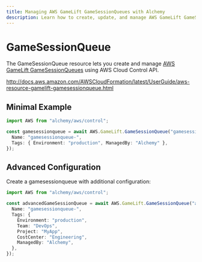 ```yaml
---
title: Managing AWS GameLift GameSessionQueues with Alchemy
description: Learn how to create, update, and manage AWS GameLift GameSessionQueues using Alchemy Cloud Control.
---
```


# GameSessionQueue

The GameSessionQueue resource lets you create and manage [AWS GameLift GameSessionQueues](https://docs.aws.amazon.com/gamelift/latest/userguide/) using AWS Cloud Control API.

http://docs.aws.amazon.com/AWSCloudFormation/latest/UserGuide/aws-resource-gamelift-gamesessionqueue.html

## Minimal Example

```ts
import AWS from "alchemy/aws/control";

const gamesessionqueue = await AWS.GameLift.GameSessionQueue("gamesessionqueue-example", {
  Name: "gamesessionqueue-",
  Tags: { Environment: "production", ManagedBy: "Alchemy" },
});
```

## Advanced Configuration

Create a gamesessionqueue with additional configuration:

```ts
import AWS from "alchemy/aws/control";

const advancedGameSessionQueue = await AWS.GameLift.GameSessionQueue("advanced-gamesessionqueue", {
  Name: "gamesessionqueue-",
  Tags: {
    Environment: "production",
    Team: "DevOps",
    Project: "MyApp",
    CostCenter: "Engineering",
    ManagedBy: "Alchemy",
  },
});
```

